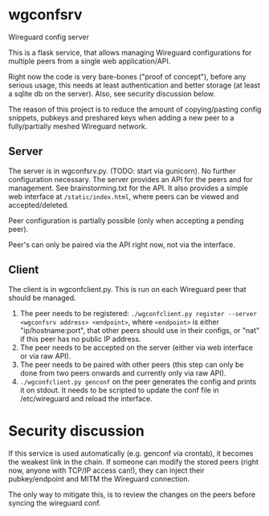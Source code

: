 # wgconfsrv
Wireguard config server

This is a flask service, that allows managing Wireguard configurations for multiple peers from a single web application/API.

Right now the code is very bare-bones ("proof of concept"), before any serious usage, this needs at least authentication and better storage (at least a sqlite db on the server). Also, see security discussion below.

The reason of this project is to reduce the amount of copying/pasting config snippets, pubkeys and preshared keys when adding a new peer to a fully/partially meshed Wireguard network.

## Server
The server is in wgconfsrv.py. (TODO: start via gunicorn). No further configuration necessary.
The server provides an API for the peers and for management. See brainstorming.txt for the API.
It also provides a simple web interface at `/static/index.html`, where peers can be viewed and accepted/deleted.

Peer configuration is partially possible (only when accepting a pending peer).

Peer's can only be paired via the API right now, not via the interface.

## Client
The client is in wgconfclient.py. This is run on each Wireguard peer that should be managed.

1) The peer needs to be registered: `./wgconfclient.py register --server <wgconfsrv address> <endpoint>`, where `<endpoint>` is either "ip/hostname:port", that other peers should use in their configs, or "nat" if this peer has no public IP address.
2) The peer needs to be accepted on the server (either via web interface or via raw API).
3) The peer needs to be paired with other peers (this step can only be done from two peers onwards and currently only via raw API).
4) `./wgconfclient.py genconf` on the peer generates the config and prints it on stdout. It needs to be scripted to update the conf file in /etc/wireguard and reload the interface.

# Security discussion
If this service is used automatically (e.g. genconf via crontab), it becomes the weakest link in the chain. If someone can modify the stored peers (right now, anyone with TCP/IP access can!), they can inject their pubkey/endpoint and MITM the Wireguard connection.

The only way to mitigate this, is to review the changes on the peers before syncing the wireguard conf.
